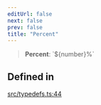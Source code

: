 ```yaml
---
editUrl: false
next: false
prev: false
title: "Percent"
---
```


> **Percent**: \`$\{number\}%\`

## Defined in

[src/typedefs.ts:44](https://github.com/fabricjs/fabric.js/blob/v6.0.0-rc4/src/typedefs.ts#L44)
